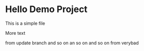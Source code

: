 # Hello Demo Project

This is a simple file

More text



from update branch and so on
an so on and so on from verybad
